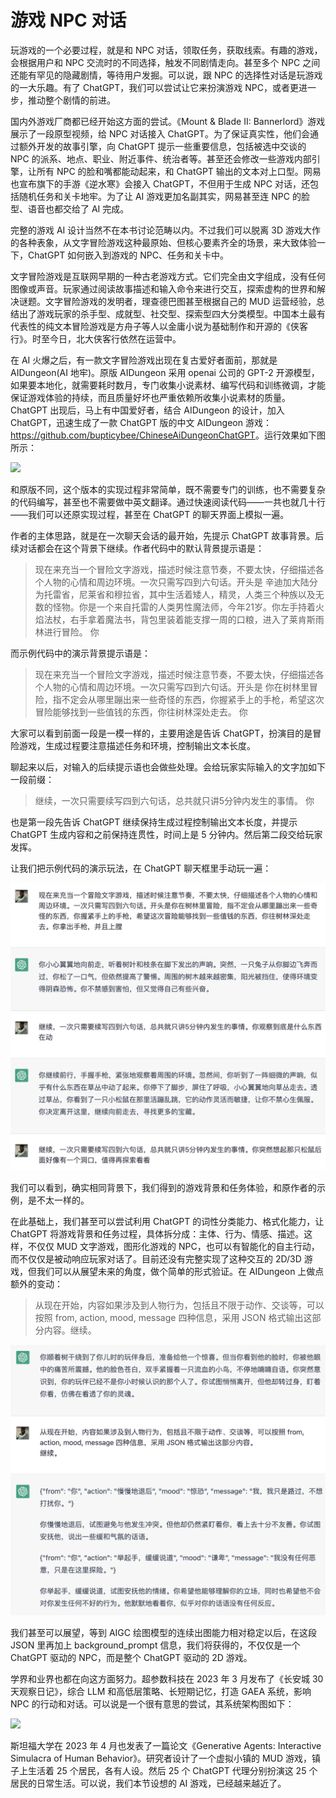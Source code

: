 # 游戏 NPC 对话

玩游戏的一个必要过程，就是和 NPC 对话，领取任务，获取线索。有趣的游戏，会根据用户和 NPC 交流时的不同选择，触发不同剧情走向。甚至多个 NPC 之间还能有罕见的隐藏剧情，等待用户发掘。可以说，跟 NPC 的选择性对话是玩游戏的一大乐趣。有了 ChatGPT，我们可以尝试让它来扮演游戏 NPC，或者更进一步，推动整个剧情的前进。

国内外游戏厂商都已经开始这方面的尝试。《Mount & Blade II: Bannerlord》游戏展示了一段原型视频，给 NPC 对话接入 ChatGPT。为了保证真实性，他们会通过额外开发的故事引擎，向 ChatGPT 提示一些重要信息，包括被选中交谈的 NPC 的派系、地点、职业、附近事件、统治者等。甚至还会修改一些游戏内部引擎，让所有 NPC 的脸和嘴都能动起来，和 ChatGPT 输出的文本对上口型。网易也宣布旗下的手游《逆水寒》会接入 ChatGPT，不但用于生成 NPC 对话，还包括随机任务和关卡地牢。为了让 AI 游戏更加名副其实，网易甚至连 NPC 的脸型、语音也都交给了 AI 完成。

完整的游戏 AI 设计当然不在本书讨论范畴以内。不过我们可以脱离 3D 游戏大作的各种表象，从文字冒险游戏这种最原始、但核心要素齐全的场景，来大致体验一下，ChatGPT 如何嵌入到游戏的 NPC、任务和关卡中。

文字冒险游戏是互联网早期的一种古老游戏方式。它们完全由文字组成，没有任何图像或声音。玩家通过阅读故事描述和输入命令来进行交互，探索虚构的世界和解决谜题。文字冒险游戏的发明者，理查德巴图甚至根据自己的 MUD 运营经验，总结出了游戏玩家的杀手型、成就型、社交型、探索型四大分类模型。中国本土最有代表性的纯文本冒险游戏是方舟子等人以金庸小说为基础制作和开源的《侠客行》。时至今日，北大侠客行依然在运营中。

在 AI 火爆之后，有一款文字冒险游戏出现在复古爱好者面前，那就是 AIDungeon(AI 地牢)。原版 AIDungeon 采用 openai 公司的 GPT-2 开源模型，如果要本地化，就需要耗时数月，专门收集小说素材、编写代码和训练微调，才能保证游戏体验的持续，而且质量好坏也严重依赖所收集小说素材的质量。ChatGPT 出现后，马上有中国爱好者，结合 AIDungeon 的设计，加入 ChatGPT，迅速生成了一款 ChatGPT 版的中文 AIDungeon 游戏：<https://github.com/bupticybee/ChineseAiDungeonChatGPT>。运行效果如下图所示：

![](https://github.com/bupticybee/ChineseAiDungeonChatGPT/raw/main/outputs/story.gif)

和原版不同，这个版本的实现过程非常简单，既不需要专门的训练，也不需要复杂的代码编写，甚至也不需要做中英文翻译。通过快速阅读代码——一共也就几十行——我们可以还原实现过程，甚至在 ChatGPT 的聊天界面上模拟一遍。

作者的主体思路，就是在一次聊天会话的最开始，先提示 ChatGPT 故事背景。后续对话都会在这个背景下继续。作者代码中的默认背景提示语是：

> 现在来充当一个冒险文字游戏，描述时候注意节奏，不要太快，仔细描述各个人物的心情和周边环境。一次只需写四到六句话。开头是
> 辛迪加大陆分为托雷省，尼莱省和穆拉省，其中生活着矮人，精灵，人类三个种族以及无数的怪物。你是一个来自托雷的人类男性魔法师，今年21岁。你左手持着火焰法杖，右手拿着魔法书，背包里装着能支撑一周的口粮，进入了莱肯斯雨林进行冒险。
> 你

而示例代码中的演示背景提示语是：

> 现在来充当一个冒险文字游戏，描述时候注意节奏，不要太快，仔细描述各个人物的心情和周边环境。一次只需写四到六句话。开头是
> 你在树林里冒险，指不定会从哪里蹦出来一些奇怪的东西，你握紧手上的手枪，希望这次冒险能够找到一些值钱的东西，你往树林深处走去。
> 你

大家可以看到前面一段是一模一样的，主要用途是告诉 ChatGPT，扮演目的是冒险游戏，生成过程要注意描述任务和环境，控制输出文本长度。

聊起来以后，对输入的后续提示语也会做些处理。会给玩家实际输入的文字加如下一段前缀：

> 继续，一次只需要续写四到六句话，总共就只讲5分钟内发生的事情。
> 你

也是第一段先告诉 ChatGPT 继续保持生成过程控制输出文本长度，并提示 ChatGPT 生成内容和之前保持连贯性，时间上是 5 分钟内。然后第二段交给玩家发挥。

让我们把示例代码的演示玩法，在 ChatGPT 聊天框里手动玩一遍：

![](/images/awesome/aidungeon-chat.png)

我们可以看到，确实相同背景下，我们得到的游戏背景和任务体验，和原作者的示例，是不太一样的。

在此基础上，我们甚至可以尝试利用 ChatGPT 的词性分类能力、格式化能力，让 ChatGPT 将游戏背景和任务过程，具体拆分成：主体、行为、情感、描述。这样，不仅仅 MUD 文字游戏，图形化游戏的 NPC，也可以有智能化的自主行动，而不仅仅是被动响应玩家对话了。目前还没有完整实现了这种交互的 2D/3D 游戏，但我们可以从展望未来的角度，做个简单的形式验证。在 AIDungeon 上做点额外的变动：

> 从现在开始，内容如果涉及到人物行为，包括且不限于动作、交谈等，可以按照 from, action, mood, message 四种信息，采用 JSON 格式输出这部分内容。继续。

![](/images/awesome/aidungeon-json.png)

我们甚至可以展望，等到 AIGC 绘图模型的连续出图能力相对稳定以后，在这段 JSON 里再加上 background_prompt 信息，我们将获得的，不仅仅是一个 ChatGPT 驱动的 NPC，而是整个 ChatGPT 驱动的 2D 游戏。

学界和业界也都在向这方面努力。超参数科技在 2023 年 3 月发布了《长安城 30 天观察日记》，综合 LLM 和高低层策略、长短期记忆，打造 GAEA 系统，影响 NPC 的行动和对话。可以说是一个很有意思的尝试，其系统架构图如下：

![](https://guanwang-1251735782.cos.ap-guangzhou.myqcloud.com/tinymce/images/4b58ed95fefc71ca92feebe89b46ead06417feeb0b139.png)

斯坦福大学在 2023 年 4 月也发表了一篇论文《Generative Agents: Interactive Simulacra of Human Behavior》。研究者设计了一个虚拟小镇的 MUD 游戏，镇子上生活着 25 个居民，各有人设。然后 25 个 ChatGPT 代理分别扮演这 25 个居民的日常生活。可以说，我们本节设想的 AI 游戏，已经越来越近了。

